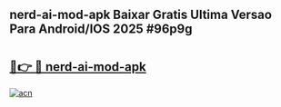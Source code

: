 ## nerd-ai-mod-apk Baixar Gratis Ultima Versao Para Android/IOS 2025 #96p9g

# <h2><a href="https://ainizakaria.my?title=nerd-ai-mod-apk&ref=20M">🔗👉 🔴 nerd-ai-mod-apk</a></h2>

[![acn](https://github.com/user-attachments/assets/0f9c940e-d8b0-45ae-aac7-cd30a18b3e1c)](https://ainizakaria.my?title=nerd-ai-mod-apk&ref=20M)


